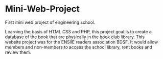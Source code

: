 # Mini-Web-Project
First mini web project of engineering school.


Learning the basis of HTML CSS and PHP, this project goal is to create a database of the book that are physically in the book club library. 
This website project was for the ENSIIE readers association BDSF. It would allow members and non-members to access the school library, rent books and review them.
